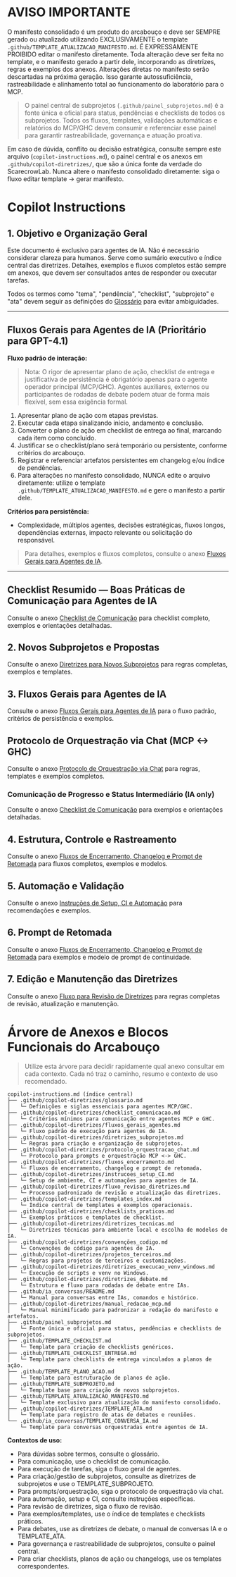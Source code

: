 
# AVISO IMPORTANTE

O manifesto consolidado é um produto do arcabouço e deve ser SEMPRE gerado ou atualizado utilizando EXCLUSIVAMENTE o template `.github/TEMPLATE_ATUALIZACAO_MANIFESTO.md`. É EXPRESSAMENTE PROIBIDO editar o manifesto diretamente. Toda alteração deve ser feita no template, e o manifesto gerado a partir dele, incorporando as diretrizes, regras e exemplos dos anexos. Alterações diretas no manifesto serão descartadas na próxima geração. Isso garante autossuficiência, rastreabilidade e alinhamento total ao funcionamento do laboratório para o MCP.

> O painel central de subprojetos (`.github/painel_subprojetos.md`) é a fonte única e oficial para status, pendências e checklists de todos os subprojetos. Todos os fluxos, templates, validações automáticas e relatórios do MCP/GHC devem consumir e referenciar esse painel para garantir rastreabilidade, governança e atuação proativa.


Em caso de dúvida, conflito ou decisão estratégica, consulte sempre este arquivo (`copilot-instructions.md`), o painel central e os anexos em `.github/copilot-diretrizes/`, que são a única fonte da verdade do ScarecrowLab. Nunca altere o manifesto consolidado diretamente: siga o fluxo editar template → gerar manifesto.


# Copilot Instructions

## 1. Objetivo e Organização Geral

Este documento é exclusivo para agentes de IA. Não é necessário considerar clareza para humanos.
Serve como sumário executivo e índice central das diretrizes. Detalhes, exemplos e fluxos completos estão sempre em anexos, que devem ser consultados antes de responder ou executar tarefas.

Todos os termos como "tema", "pendência", "checklist", "subprojeto" e "ata" devem seguir as definições do [Glossário](./copilot-diretrizes/glossario.md) para evitar ambiguidades.

---

## Fluxos Gerais para Agentes de IA (Prioritário para GPT-4.1)


**Fluxo padrão de interação:**

> Nota: O rigor de apresentar plano de ação, checklist de entrega e justificativa de persistência é obrigatório apenas para o agente operador principal (MCP/GHC). Agentes auxiliares, externos ou participantes de rodadas de debate podem atuar de forma mais flexível, sem essa exigência formal.
1. Apresentar plano de ação com etapas previstas.
2. Executar cada etapa sinalizando início, andamento e conclusão.
3. Converter o plano de ação em checklist de entrega ao final, marcando cada item como concluído.
4. Justificar se o checklist/plano será temporário ou persistente, conforme critérios do arcabouço.
5. Registrar e referenciar artefatos persistentes em changelog e/ou índice de pendências.
6. Para alterações no manifesto consolidado, NUNCA edite o arquivo diretamente: utilize o template `.github/TEMPLATE_ATUALIZACAO_MANIFESTO.md` e gere o manifesto a partir dele.

**Critérios para persistência:**
- Complexidade, múltiplos agentes, decisões estratégicas, fluxos longos, dependências externas, impacto relevante ou solicitação do responsável.

> Para detalhes, exemplos e fluxos completos, consulte o anexo [Fluxos Gerais para Agentes de IA](./copilot-diretrizes/fluxos_gerais_agentes.md).

---

## Checklist Resumido — Boas Práticas de Comunicação para Agentes de IA
Consulte o anexo [Checklist de Comunicação](./copilot-diretrizes/checklist_comunicacao.md) para checklist completo, exemplos e orientações detalhadas.


## 2. Novos Subprojetos e Propostas
Consulte o anexo [Diretrizes para Novos Subprojetos](./copilot-diretrizes/diretrizes_subprojetos.md) para regras completas, exemplos e templates.


## 3. Fluxos Gerais para Agentes de IA
Consulte o anexo [Fluxos Gerais para Agentes de IA](./copilot-diretrizes/fluxos_gerais_agentes.md) para o fluxo padrão, critérios de persistência e exemplos.



## Protocolo de Orquestração via Chat (MCP <-> GHC)
Consulte o anexo [Protocolo de Orquestração via Chat](./copilot-diretrizes/protocolo_orquestracao_chat.md) para regras, templates e exemplos completos.


### Comunicação de Progresso e Status Intermediário (IA only)
Consulte o anexo [Checklist de Comunicação](./copilot-diretrizes/checklist_comunicacao.md) para exemplos e orientações detalhadas.


## 4. Estrutura, Controle e Rastreamento
Consulte o anexo [Fluxos de Encerramento, Changelog e Prompt de Retomada](./copilot-diretrizes/fluxos_encerramento.md) para fluxos completos, exemplos e modelos.


## 5. Automação e Validação
Consulte o anexo [Instruções de Setup, CI e Automação](./copilot-diretrizes/instrucoes_setup_CI.md) para recomendações e exemplos.


## 6. Prompt de Retomada
Consulte o anexo [Fluxos de Encerramento, Changelog e Prompt de Retomada](./copilot-diretrizes/fluxos_encerramento.md) para exemplos e modelo de prompt de continuidade.




## 7. Edição e Manutenção das Diretrizes
Consulte o anexo [Fluxo para Revisão de Diretrizes](./copilot-diretrizes/fluxo_revisao_diretrizes.md) para regras completas de revisão, atualização e manutenção.






# Árvore de Anexos e Blocos Funcionais do Arcabouço

> Utilize esta árvore para decidir rapidamente qual anexo consultar em cada contexto. Cada nó traz o caminho, resumo e contexto de uso recomendado.

```
copilot-instructions.md (índice central)
├── .github/copilot-diretrizes/glossario.md
│   └─ Definições e siglas essenciais para agentes MCP/GHC.
├── .github/copilot-diretrizes/checklist_comunicacao.md
│   └─ Critérios mínimos para comunicação entre agentes MCP e GHC.
├── .github/copilot-diretrizes/fluxos_gerais_agentes.md
│   └─ Fluxo padrão de execução para agentes de IA.
├── .github/copilot-diretrizes/diretrizes_subprojetos.md
│   └─ Regras para criação e organização de subprojetos.
├── .github/copilot-diretrizes/protocolo_orquestracao_chat.md
│   └─ Protocolo para prompts e orquestração MCP <-> GHC.
├── .github/copilot-diretrizes/fluxos_encerramento.md
│   └─ Fluxos de encerramento, changelog e prompt de retomada.
├── .github/copilot-diretrizes/instrucoes_setup_CI.md
│   └─ Setup de ambiente, CI e automações para agentes de IA.
├── .github/copilot-diretrizes/fluxo_revisao_diretrizes.md
│   └─ Processo padronizado de revisão e atualização das diretrizes.
├── .github/copilot-diretrizes/templates_index.md
│   └─ Índice central de templates e exemplos operacionais.
├── .github/copilot-diretrizes/checklists_praticos.md
│   └─ Exemplos práticos e templates de checklist.
├── .github/copilot-diretrizes/diretrizes_tecnicas.md
│   └─ Diretrizes técnicas para ambiente local e escolha de modelos de IA.
├── .github/copilot-diretrizes/convenções_codigo.md
│   └─ Convenções de código para agentes de IA.
├── .github/copilot-diretrizes/projetos_terceiros.md
│   └─ Regras para projetos de terceiros e customizações.
├── .github/copilot-diretrizes/diretrizes_execucao_venv_windows.md
│   └─ Execução de scripts e venv no Windows.
├── .github/copilot-diretrizes/diretrizes_debate.md
│   └─ Estrutura e fluxo para rodadas de debate entre IAs.
├── .github/ia_conversas/README.md
│   └─ Manual para conversas entre IAs, comandos e histórico.
├── .github/copilot-diretrizes/manual_redacao_mcp.md
│   └─ Manual minimificado para padronizar a redação do manifesto e artefatos.
├── .github/painel_subprojetos.md
│   └─ Fonte única e oficial para status, pendências e checklists de subprojetos.
├── .github/TEMPLATE_CHECKLIST.md
│   └─ Template para criação de checklists genéricos.
├── .github/TEMPLATE_CHECKLIST_ENTREGA.md
│   └─ Template para checklists de entrega vinculados a planos de ação.
├── .github/TEMPLATE_PLANO_ACAO.md
│   └─ Template para estruturação de planos de ação.
├── .github/TEMPLATE_SUBPROJETO.md
│   └─ Template base para criação de novos subprojetos.
├── .github/TEMPLATE_ATUALIZACAO_MANIFESTO.md
│   └─ Template exclusivo para atualização do manifesto consolidado.
├── .github/copilot-diretrizes/TEMPLATE_ATA.md
│   └─ Template para registro de atas de debates e reuniões.
└── .github/ia_conversas/TEMPLATE_CONVERSA_IA.md
	└─ Template para conversas orquestradas entre agentes de IA.
```

**Contextos de uso:**
- Para dúvidas sobre termos, consulte o glossário.
- Para comunicação, use o checklist de comunicação.
- Para execução de tarefas, siga o fluxo geral de agentes.
- Para criação/gestão de subprojetos, consulte as diretrizes de subprojetos e use o TEMPLATE_SUBPROJETO.
- Para prompts/orquestração, siga o protocolo de orquestração via chat.
- Para automação, setup e CI, consulte instruções específicas.
- Para revisão de diretrizes, siga o fluxo de revisão.
- Para exemplos/templates, use o índice de templates e checklists práticos.
- Para debates, use as diretrizes de debate, o manual de conversas IA e o TEMPLATE_ATA.
- Para governança e rastreabilidade de subprojetos, consulte o painel central.
- Para criar checklists, planos de ação ou changelogs, use os templates correspondentes.
